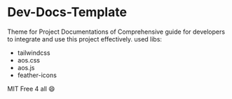 # Dev-Docs-Template
Theme for Project Documentations of  Comprehensive guide for developers to integrate and use this project effectively. 
used libs:
- tailwindcss
- aos.css
- aos.js
- feather-icons


MIT Free 4 all 😄
